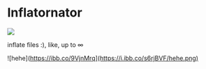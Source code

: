 # Inflatornator
![](https://img.shields.io/badge/JAVA-orange?style=flat-square&logo=java&logoColor=black)

inflate files :), like, up to ∞

![hehe](https://ibb.co/9VjnMrq](https://i.ibb.co/s6rjBVF/hehe.png)
